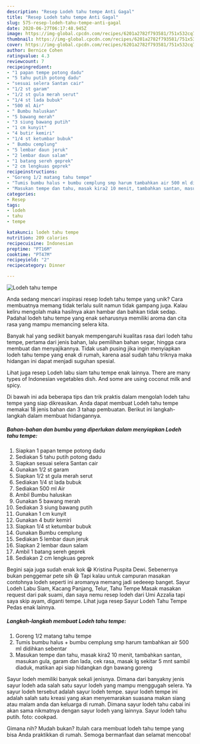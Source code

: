 ```yaml
---
description: "Resep Lodeh tahu tempe Anti Gagal"
title: "Resep Lodeh tahu tempe Anti Gagal"
slug: 575-resep-lodeh-tahu-tempe-anti-gagal
date: 2020-06-27T06:17:48.945Z
image: https://img-global.cpcdn.com/recipes/6201a2782f793581/751x532cq70/lodeh-tahu-tempe-foto-resep-utama.jpg
thumbnail: https://img-global.cpcdn.com/recipes/6201a2782f793581/751x532cq70/lodeh-tahu-tempe-foto-resep-utama.jpg
cover: https://img-global.cpcdn.com/recipes/6201a2782f793581/751x532cq70/lodeh-tahu-tempe-foto-resep-utama.jpg
author: Bernice Cohen
ratingvalue: 4.3
reviewcount: 7
recipeingredient:
- "1 papan tempe potong dadu"
- "5 tahu putih potong dadu"
- "sesuai selera Santan cair"
- "1/2 st garam"
- "1/2 st gula merah serut"
- "1/4 st lada bubuk"
- "500 ml Air"
- " Bumbu haluskan"
- "5 bawang merah"
- "3 siung bawang putih"
- "1 cm kunyit"
- "4 butir kemiri"
- "1/4 st ketumbar bubuk"
- " Bumbu cemplung"
- "5 lembar daun jeruk"
- "2 lembar daun salam"
- "1 batang sereh geprek"
- "2 cm lengkuas geprek"
recipeinstructions:
- "Goreng 1/2 matang tahu tempe"
- "Tumis bumbu halus + bumbu cemplung smp harum tambahkan air 500 ml didihkan sebentar"
- "Masukan tempe dan tahu, masak kira2 10 menit, tambahkan santan, masukan gula, garam dan lada, cek rasa, masak lg sekitar 5 mnt sambil diaduk, matikan api siap hidangkan dgn bawang goreng"
categories:
- Resep
tags:
- lodeh
- tahu
- tempe

katakunci: lodeh tahu tempe 
nutrition: 209 calories
recipecuisine: Indonesian
preptime: "PT16M"
cooktime: "PT47M"
recipeyield: "2"
recipecategory: Dinner

---
```



![Lodeh tahu tempe](https://img-global.cpcdn.com/recipes/6201a2782f793581/751x532cq70/lodeh-tahu-tempe-foto-resep-utama.jpg)

Anda sedang mencari inspirasi resep lodeh tahu tempe yang unik? Cara membuatnya memang tidak terlalu sulit namun tidak gampang juga. Kalau keliru mengolah maka hasilnya akan hambar dan bahkan tidak sedap. Padahal lodeh tahu tempe yang enak seharusnya memiliki aroma dan cita rasa yang mampu memancing selera kita.

Banyak hal yang sedikit banyak mempengaruhi kualitas rasa dari lodeh tahu tempe, pertama dari jenis bahan, lalu pemilihan bahan segar, hingga cara membuat dan menyajikannya. Tidak usah pusing jika ingin menyiapkan lodeh tahu tempe yang enak di rumah, karena asal sudah tahu triknya maka hidangan ini dapat menjadi suguhan spesial.

Lihat juga resep Lodeh labu siam tahu tempe enak lainnya. There are many types of Indonesian vegetables dish. And some are using coconut milk and spicy.


Di bawah ini ada beberapa tips dan trik praktis dalam mengolah lodeh tahu tempe yang siap dikreasikan. Anda dapat membuat Lodeh tahu tempe memakai 18 jenis bahan dan 3 tahap pembuatan. Berikut ini langkah-langkah dalam membuat hidangannya.

<!--inarticleads1-->

##### Bahan-bahan dan bumbu yang diperlukan dalam menyiapkan Lodeh tahu tempe:

1. Siapkan 1 papan tempe potong dadu
1. Sediakan 5 tahu putih potong dadu
1. Siapkan sesuai selera Santan cair
1. Gunakan 1/2 st garam
1. Siapkan 1/2 st gula merah serut
1. Sediakan 1/4 st lada bubuk
1. Sediakan 500 ml Air
1. Ambil  Bumbu haluskan
1. Gunakan 5 bawang merah
1. Sediakan 3 siung bawang putih
1. Gunakan 1 cm kunyit
1. Gunakan 4 butir kemiri
1. Siapkan 1/4 st ketumbar bubuk
1. Gunakan  Bumbu cemplung
1. Sediakan 5 lembar daun jeruk
1. Siapkan 2 lembar daun salam
1. Ambil 1 batang sereh geprek
1. Sediakan 2 cm lengkuas geprek


Begini saja juga sudah enak kok 😁 Kristina Puspita Dewi. Sebenernya bukan penggemar pete sih 😆 Tapi kalau untuk campuran masakan contohnya lodeh seperti ini aromanya memang jadi sedeeep banget. Sayur Lodeh Labu Siam, Kacang Panjang, Telur, Tahu Tempe Masak masakan request dari pak suami, dan saya nemu resep lodeh dari Umi Azzalia tapi saya skip ayam, diganti tempe. Lihat juga resep Sayur Lodeh Tahu Tempe Pedas enak lainnya. 

<!--inarticleads2-->

##### Langkah-langkah membuat Lodeh tahu tempe:

1. Goreng 1/2 matang tahu tempe
1. Tumis bumbu halus + bumbu cemplung smp harum tambahkan air 500 ml didihkan sebentar
1. Masukan tempe dan tahu, masak kira2 10 menit, tambahkan santan, masukan gula, garam dan lada, cek rasa, masak lg sekitar 5 mnt sambil diaduk, matikan api siap hidangkan dgn bawang goreng


Sayur lodeh memiliki banyak sekali jenisnya. Dimana dari banyakny jenis sayur lodeh ada salah satu sayur lodeh yang mampu menggugah selera. Ya sayur lodeh tersebut adalah sayur lodeh tempe. sayur lodeh tempe ini adalah salah satu kreasi yang akan menyemarakan suasana makan siang atau malam anda dan keluarga di rumah. Dimana sayur lodeh tahu cabai ini akan sama nikmatnya dengan sayur lodeh yang lainnya. Sayur lodeh tahu putih. foto: cookpad. 

Gimana nih? Mudah bukan? Itulah cara membuat lodeh tahu tempe yang bisa Anda praktikkan di rumah. Semoga bermanfaat dan selamat mencoba!
